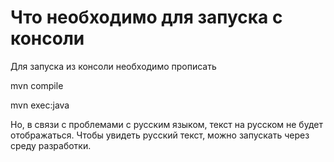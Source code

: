 
# Что необходимо для запуска с консоли

Для запуска из консоли необходимо прописать 

mvn compile

mvn exec:java


Но, в связи с проблемами с русским языком, текст на русском не будет отображаться. Чтобы увидеть русский текст, можно запускать через среду разработки.


